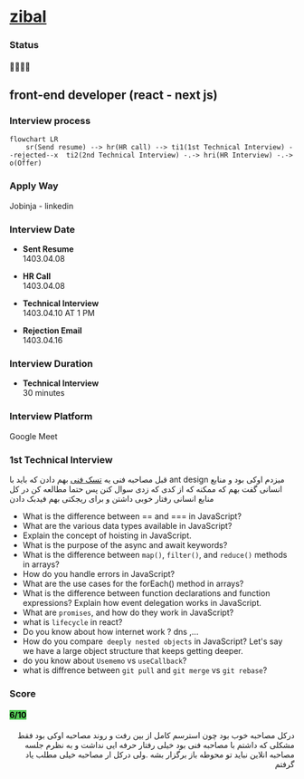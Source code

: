 
# [zibal](https://zibal.ir/)

### Status
#### 📜📞🔧❌
##  front-end developer (react - next js)
### Interview process
```mermaid
flowchart LR
    sr(Send resume) --> hr(HR call) --> ti1(1st Technical Interview) --rejected--x  ti2(2nd Technical Interview) -.-> hri(HR Interview) -.-> o(Offer)
```
### Apply Way
Jobinja - linkedin

### Interview Date

- **Sent Resume** <br /> 1403.04.08

- **HR Call**<br /> 1403.04.08

- **Technical Interview** <br> 1403.04.10 AT 1 PM

- **Rejection Email** <br /> 1403.04.16

### Interview Duration
- **Technical Interview** <br>  30 minutes

### Interview Platform

Google Meet

### 1st Technical Interview



قبل مصاحبه فنی یه [تسک فنی](./zibal-task.pdf) بهم دادن که باید با ant design میزدم اوکی بود و منابع انسانی گفت بهم که ممکنه که  از کدی که زدی سوال کنن پس حتما مطالعه کن در کل منابع انسانی رفتار خوبی داشتن و برای ریجکتی بهم فیدبک دادن

- What is the difference between == and === in JavaScript?
- What are the various data types available in JavaScript?
- Explain the concept of hoisting in JavaScript.
- What is the purpose of the async and await keywords?
- What is the difference between `map()`, `filter()`, and `reduce()` methods in arrays?
- How do you handle errors in JavaScript?
- What are the use cases for the forEach() method in arrays?
- What is the difference between function declarations and function expressions?
Explain how event delegation works in JavaScript.
- What are `promises`, and how do they work in JavaScript?
- what is `lifecycle` in react?
- Do you know about how internet work ? dns ,...
- How do you compare` deeply nested objects` in JavaScript? Let's say we have a large object structure that keeps getting deeper. 
- do you know about `Usememo` vs `useCallback`?
- what is diffrence between `git pull` and `git merge` vs `git rebase`?



### Score
<h4><mark style="background-color:#54ca56">6/10</mark></h4>

<p dir="rtl">
درکل مصاحبه خوب بود چون استرسم کامل از بین رفت و روند  مصاحبه اوکی بود فقط مشکلی که داشتم با مصاحبه فنی بود خیلی رفتار حرفه ایی نداشت و به نظرم جلسه مصاحبه انلاین نباید تو محوطه باز برگزار بشه .ولی درکل ار مصاحبه خیلی مطلب یاد گرفتم
</p>
